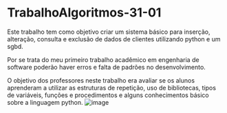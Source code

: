 # TrabalhoAlgoritmos-31-01
 
Este trabalho tem como objetivo criar um sistema básico para inserção, alteração, consulta e exclusão de dados de clientes utilizando python e um sgbd.

Por se trata do meu primeiro trabalho acadêmico em engenharia de software poderão haver erros e falta de padrões no desenvolvimento.

O objetivo dos professores neste trabalho era avaliar se os alunos aprenderam a utilizar as estruturas de repetição, uso de bibliotecas, tipos de variáveis, funções e procedimentos e alguns conhecimentos básico sobre a linguagem python.
![image](https://user-images.githubusercontent.com/66970724/220174879-661e6e15-20a4-47ab-beb5-3a671492c5ed.png)


